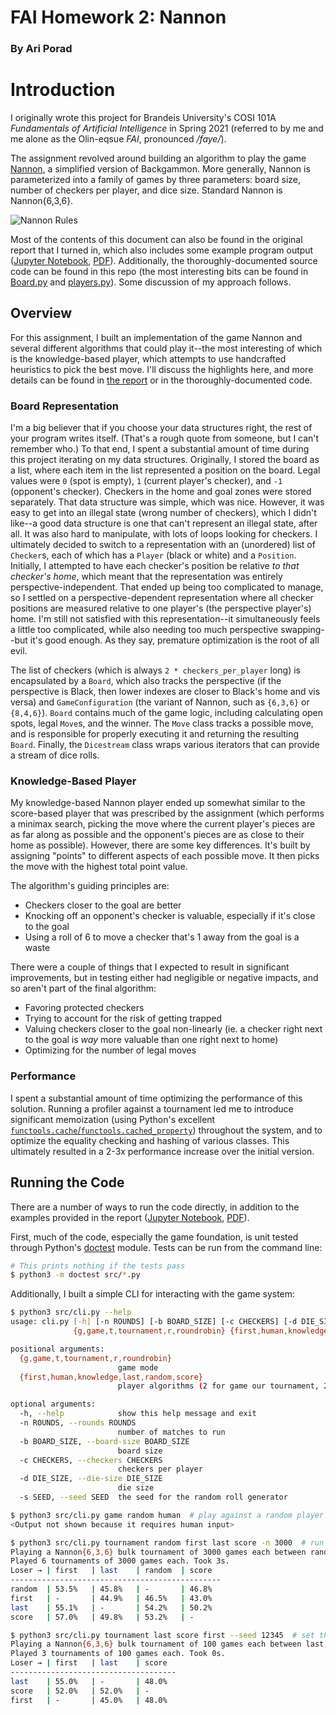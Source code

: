 # FAI Homework 2: Nannon

### By Ari Porad

# Introduction

I originally wrote this project for Brandeis University's COSI 101A _Fundamentals of Artificial Intelligence_ in Spring 2021 (referred to by me and me alone as the Olin-eqsue _FAI_, pronounced _/faye/_).

The assignment revolved around building an algorithm to play the game [Nannon](https://nannon.net), a simplified version of Backgammon. More generally, Nannon is parameterized into a family of games by three parameters: board size, number of checkers per player, and dice size. Standard Nannon is Nannon{6,3,6}.

![Nannon Rules](nannon-rules.png)

Most of the contents of this document can also be found in the original report that I turned in, which also includes some example program output ([Jupyter Notebook](src/report.ipynb), [PDF](report.pdf)). Additionally, the thoroughly-documented source code can be found in this repo (the most interesting bits can be found in [Board.py](src/Board.py) and [players.py](src/players.py)). Some discussion of my approach follows.

## Overview

For this assignment, I built an implementation of the game Nannon and several different algorithms that could play it--the most interesting of which is the knowledge-based player, which attempts to use handcrafted heuristics to pick the best move. I'll discuss the highlights here, and more details can be found in [the report](report.pdf) or in the thoroughly-documented code.

### Board Representation

I'm a big believer that if you choose your data structures right, the rest of your program writes itself. (That's a rough quote from someone, but I can't remember who.) To that end, I spent a substantial amount of time during this project iterating on my data structures. Originally, I stored the board as a list, where each item in the list represented a position on the board. Legal values were `0` (spot is empty), `1` (current player's checker), and `-1` (opponent's checker). Checkers in the home and goal zones were stored separately. That data structure was simple, which was nice. However, it was easy to get into an illegal state (wrong number of checkers), which I didn't like--a good data structure is one that can't represent an illegal state, after all. It was also hard to manipulate, with lots of loops looking for checkers. I ultimately decided to switch to a representation with an (unordered) list of `Checker`s, each of which has a `Player` (black or white) and a `Position`. Initially, I attempted to have each checker's position be relative _to that checker's home_, which meant that the representation was entirely perspective-independent. That ended up being too complicated to manage, so I settled on a perspective-dependent representation where all checker positions are measured relative to one player's (the perspective player's) home. I'm still not satisfied with this representation--it simultaneously feels a little too complicated, while also needing too much perspective swapping--but it's good enough. As they say, premature optimization is the root of all evil.

The list of checkers (which is always `2 * checkers_per_player` long) is encapsulated by a `Board`, which also tracks the perspective (if the perspective is Black, then lower indexes are closer to Black's home and vis versa) and `GameConfiguration` (the variant of Nannon, such as `{6,3,6}` or `{8,4,6}`). `Board` contains much of the game logic, including calculating open spots, legal `Move`s, and the winner. The `Move` class tracks a possible move, and is responsible for properly executing it and returning the resulting `Board`. Finally, the `Dicestream` class wraps various iterators that can provide a stream of dice rolls.

### Knowledge-Based Player

My knowledge-based Nannon player ended up somewhat similar to the score-based player that was prescribed by the assignment (which performs a minimax search, picking the move where the current player's pieces are as far along as possible and the opponent's pieces are as close to their home as possible). However, there are some key differences. It's built by assigning "points" to different aspects of each possible move. It then picks the move with the highest total point value.

The algorithm's guiding principles are:

-   Checkers closer to the goal are better
-   Knocking off an opponent's checker is valuable, especially if it's close to the goal
-   Using a roll of 6 to move a checker that's 1 away from the goal is a waste

There were a couple of things that I expected to result in significant improvements, but in testing either had negligible or negative impacts, and so aren't part of the final algorithm:

-   Favoring protected checkers
-   Trying to account for the risk of getting trapped
-   Valuing checkers closer to the goal non-linearly (ie. a checker right next to the goal is _way_ more valuable than one right next to home)
-   Optimizing for the number of legal moves

### Performance

I spent a substantial amount of time optimizing the performance of this solution. Running a profiler against a tournament led me to introduce significant memoization (using Python's excellent [`functools.cache`/`functools.cached_property`][caching]) throughout the system, and to optimize the equality checking and hashing of various classes. This ultimately resulted in a 2-3x performance increase over the initial version.

[caching]: https://docs.python.org/3/library/functools.html

## Running the Code

There are a number of ways to run the code directly, in addition to the examples provided in the report ([Jupyter Notebook](src/report.ipynb), [PDF](report.pdf)).

First, much of the code, especially the game foundation, is unit tested through Python's [doctest][] module. Tests can be run from the command line:

```bash
# This prints nothing if the tests pass
$ python3 -m doctest src/*.py
```

Additionally, I built a simple CLI for interacting with the game system:

```bash
$ python3 src/cli.py --help
usage: cli.py [-h] [-n ROUNDS] [-b BOARD_SIZE] [-c CHECKERS] [-d DIE_SIZE] [-s SEED]
              {g,game,t,tournament,r,roundrobin} {first,human,knowledge,last,random,score} [{first,human,knowledge,last,random,score} ...]

positional arguments:
  {g,game,t,tournament,r,roundrobin}
                        game mode
  {first,human,knowledge,last,random,score}
                        player algorithms (2 for game our tournament, 2+ for round robin)

optional arguments:
  -h, --help            show this help message and exit
  -n ROUNDS, --rounds ROUNDS
                        number of matches to run
  -b BOARD_SIZE, --board-size BOARD_SIZE
                        board size
  -c CHECKERS, --checkers CHECKERS
                        checkers per player
  -d DIE_SIZE, --die-size DIE_SIZE
                        die size
  -s SEED, --seed SEED  the seed for the random roll generator

$ python3 src/cli.py game random human  # play against a random player
<Output not shown because it requires human input>

$ python3 src/cli.py tournament random first last score -n 3000  # run a tournament and show the aggregate results
Playing a Nannon{6,3,6} bulk tournament of 3000 games each between random, first, last, score. seed = 1618284126
Played 6 tournaments of 3000 games each. Took 3s.
Loser → | first   | last    | random  | score
-----------------------------------------------
random  | 53.5%   | 45.8%   | -       | 46.8%
first   | -       | 44.9%   | 46.5%   | 43.0%
last    | 55.1%   | -       | 54.2%   | 50.2%
score   | 57.0%   | 49.8%   | 53.2%   | -

$ python3 src/cli.py tournament last score first --seed 12345  # set the seed to any integer for consistent dice (doesn't affect the random player's decisions). We'll use the same seed as above
Playing a Nannon{6,3,6} bulk tournament of 100 games each between last, score, first. seed = 12345
Played 3 tournaments of 100 games each. Took 0s.
Loser → | first   | last    | score
-------------------------------------
last    | 55.0%   | -       | 48.0%
score   | 52.0%   | 52.0%   | -
first   | -       | 45.0%   | 48.0%
```

[doctest]: https://docs.python.org/3/library/doctest.html
